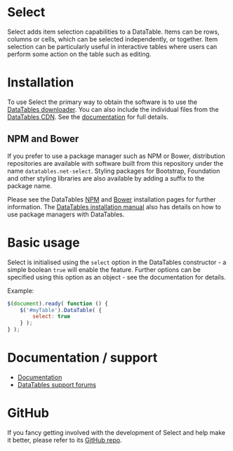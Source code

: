 # Select

Select adds item selection capabilities to a DataTable. Items can be rows, columns or cells, which can be selected independently, or together. Item selection can be particularly useful in interactive tables where users can perform some action on the table such as editing.


# Installation

To use Select the primary way to obtain the software is to use the [DataTables downloader](//datatables.net/download). You can also include the individual files from the [DataTables CDN](//cdn.datatables.net). See the [documentation](http://datatables.net/extensions/select/) for full details.

## NPM and Bower

If you prefer to use a package manager such as NPM or Bower, distribution repositories are available with software built from this repository under the name `datatables.net-select`. Styling packages for Bootstrap, Foundation and other styling libraries are also available by adding a suffix to the package name.

Please see the DataTables [NPM](//datatables.net/download/npm) and [Bower](//datatables.net/download/bower) installation pages for further information. The [DataTables installation manual](//datatables.net/manual/installation) also has details on how to use package managers with DataTables.


# Basic usage

Select is initialised using the `select` option in the DataTables constructor - a simple boolean `true` will enable the feature. Further options can be specified using this option as an object - see the documentation for details.

Example:

```js
$(document).ready( function () {
    $('#myTable').DataTable( {
    	select: true
    } );
} );
```


# Documentation / support

* [Documentation](https://datatables.net/extensions/select/)
* [DataTables support forums](http://datatables.net/forums)


# GitHub

If you fancy getting involved with the development of Select and help make it better, please refer to its [GitHub repo](https://github.com/DataTables/Select).

